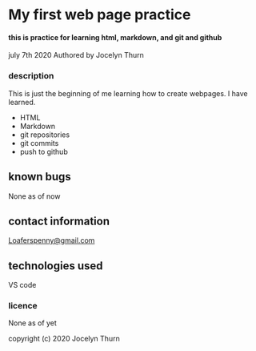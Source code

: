 # My first web page practice

#### this is practice for learning html, markdown, and git and github
july 7th 2020
Authored by Jocelyn Thurn

### description
This is just the beginning of me learning how to create webpages. I have learned.
* HTML
* Markdown
* git repositories
* git commits
* push to github

## known bugs
None as of now

## contact information
Loaferspenny@gmail.com

## technologies used
VS code

### licence
None as of yet

copyright (c) 2020 Jocelyn Thurn